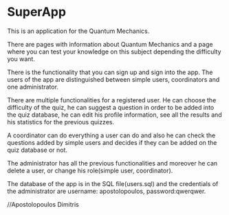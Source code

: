 # SuperApp

This is an application for the Quantum Mechanics.

There are pages with information about Quantum Mechanics and a page where you can test your knowledge on this subject depending the difficulty you want.

There is the functionality that you can sign up and sign into the app. The users of the app are distinguished between simple users, coordinators and one administrator.

There are multiple functionalities for a registered user. He can choose the difficulty of the quiz, he can suggest a question in order to be added into the quiz database,
he can edit his profile information, see all the results and his statistics for the previous quizzes.

A coordinator can do everything a user can do and also he can check the questions added by simple users and decides if they can be added on the quiz database or not.

The administrator has all the previous functionalities and moreover he can delete a user, or change his role(simple user, coordinator).

The database of the app is in the SQL file(users.sql) and the credentials of the administrator are username: apostolopoulos, password:qwerqwer.

//Apostolopoulos Dimitris
